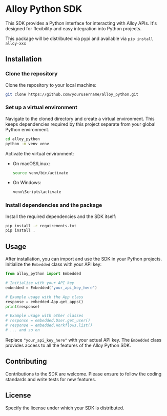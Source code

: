 # Alloy Python SDK

This SDK provides a Python interface for interacting with Alloy APIs. It's designed for flexibility and easy integration into Python projects.

This package will be distributed via pypi and available via `pip install alloy-xxx`

## Installation

### Clone the repository

Clone the repository to your local machine:

```bash
git clone https://github.com/yourusername/alloy_python.git
```

### Set up a virtual environment

Navigate to the cloned directory and create a virtual environment. This keeps dependencies required by this project separate from your global Python environment.

```bash
cd alloy_python
python -m venv venv
```

Activate the virtual environment:

- On macOS/Linux:
  ```bash
  source venv/bin/activate
  ```
- On Windows:
  ```bash
  venv\Scripts\activate
  ```

### Install dependencies and the package

Install the required dependencies and the SDK itself:

```bash
pip install -r requirements.txt
pip install .
```

## Usage

After installation, you can import and use the SDK in your Python projects. Initialize the `Embedded` class with your API key:

```python
from alloy_python import Embedded

# Initialize with your API key
embedded = Embedded("your_api_key_here")

# Example usage with the App class
response = embedded.App.get_apps()
print(response)

# Example usage with other classes
# response = embedded.User.get_user()
# response = embedded.Workflows.list()
# ... and so on
```

Replace `"your_api_key_here"` with your actual API key. The `Embedded` class provides access to all the features of the Alloy Python SDK.

## Contributing

Contributions to the SDK are welcome. Please ensure to follow the coding standards and write tests for new features.

## License

Specify the license under which your SDK is distributed.
